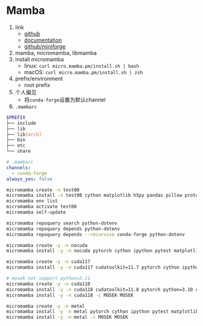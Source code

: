 # Mamba

1. link
   * [github](https://github.com/mamba-org/mamba)
   * [documentation](https://mamba.readthedocs.io/en/latest/)
   * [github/miniforge](https://github.com/conda-forge/miniforge#mambaforge)
2. mamba, micromamba, libmamba
3. install micromamba
   * linux: `curl micro.mamba.pm/install.sh | bash`
   * macOS: `curl micro.mamba.pm/install.sh | zsh`
4. prefix/environment
   * root prefix
5. 个人偏见
   * 将`conda-forge`设置为默认channel
6. `.mambarc`

```bash
$PREFIX
├── include
├── lib
├── lib[arch]
├── bin
├── etc
└── share
```

```yaml
# .mambarc
channels:
  - conda-forge
always_yes: false
```

```bash
micromamba create -n test00
micromamba install -n test00 cython matplotlib h5py pandas pillow protobuf scipy requests tqdm flask ipython openai python-dotenv
micromamba env list
micromamba activate test00
micromamba self-update

micromamba repoquery search python-dotenv
micromamba repoquery depends python-dotenv
micromamba repoquery depends --recursive conda-forge python-dotenv

micromamba create -y -n nocuda
micromamba install -y -n nocuda pytorch cython ipython pytest matplotlib h5py pandas pillow protobuf scipy requests tqdm lxml opt_einsum

micromamba create -y -n cuda117
micromamba install -y -n cuda117 cudatoolkit=11.7 pytorch cython ipython pytest matplotlib h5py pandas pylint jupyterlab pillow protobuf scipy requests tqdm lxml opt_einsum cupy nccl

# mosek not support python=3.11
micromamba create -y -n cuda118
micromamba install -y -n cuda118 cudatoolkit=11.8 pytorch python=3.10 cython ipython pytest matplotlib h5py pandas pylint jupyterlab pillow protobuf scipy requests tqdm lxml opt_einsum cupy nccl cvxpy cvxpy
micromamba install -y -n cuda118 -c MOSEK MOSEK

micromamba create -y -n metal
micromamba install -y -n metal pytorch cython ipython pytest matplotlib h5py pandas pylint jupyterlab pillow protobuf scipy requests tqdm lxml opt_einsum cvxpy scs
micromamba install -y -n metal -c MOSEK MOSEK
```
